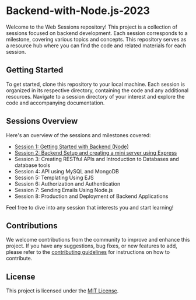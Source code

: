 # Backend-with-Node.js-2023

Welcome to the Web Sessions repository! This project is a collection of sessions focused on backend development. Each session corresponds to a milestone, covering various topics and concepts. This repository serves as a resource hub where you can find the code and related materials for each session.

## Getting Started

To get started, clone this repository to your local machine. Each session is organized in its respective directory, containing the code and any additional resources. Navigate to a session directory of your interest and explore the code and accompanying documentation.

## Sessions Overview

Here's an overview of the sessions and milestones covered:

- [Session 1: Getting Started with Backend (Node)](./Session%201%20-%20Getting%20Started%20with%20Backend%20(Node))
- [Session 2: Backend Setup and creating a mini server using Express](./Session%202%20-%20Backend%20Setup%20and%20creating%20a%20mini%20server%20using%20Express)
- Session 3: Creating RESTful APIs and Introduction to Databases and database tools
- Session 4: API using MySQL and MongoDB
- Session 5: Templating Using EJS
- Session 6: Authorization and Authentication
- Session 7: Sending Emails Using Node.js
- Session 8: Production and Deployment of Backend Applications

Feel free to dive into any session that interests you and start learning!

## Contributions

We welcome contributions from the community to improve and enhance this project. If you have any suggestions, bug fixes, or new features to add, please refer to the [contributing guidelines](CONTRIBUTING.md) for instructions on how to contribute.

## License

This project is licensed under the [MIT License](LICENSE).
